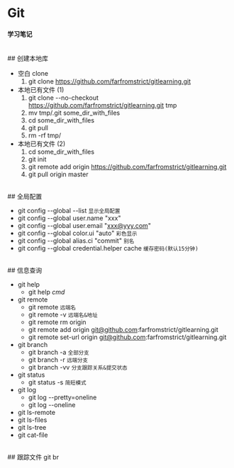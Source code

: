 # Git
#### 学习笔记

<br/>
## 创建本地库

- 空白 clone
    1. git clone https://github.com/farfromstrict/gitlearning.git
- 本地已有文件 (1)
    1. git clone --no-checkout https://github.com/farfromstrict/gitlearning.git tmp
    2. mv tmp/.git some_dir_with_files
    3. cd some_dir_with_files
    4. git pull
    5. rm -rf tmp/
- 本地已有文件 (2)
	1. cd some_dir_with_files
    2. git init
    3. git remote add origin https://github.com/farfromstrict/gitlearning.git
    4. git pull origin master

<br/>
## 全局配置

- git config --global --list ```显示全局配置```
- git config --global user.name "xxx"
- git config --global user.email "xxx@yyy.com"
- git config --global color.ui "auto" ```彩色显示```
- git config --global alias.ci "commit" ```别名```
- git config --global credential.helper cache ```缓存密码(默认15分钟)```

<br/>
## 信息查询

- git help
	- git help *cmd*
- git remote
	- git remote ```远端名```
	- git remote -v ```远端名&地址```
	- git remote rm origin
	- git remote add origin git@github.com:farfromstrict/gitlearning.git
	- git remote set-url origin git@github.com:farfromstrict/gitlearning.git
- git branch
	- git branch -a ```全部分支```
	- git branch -r ```远端分支```
	- git branch -vv ```分支跟踪关系&提交状态```
- git status
	- git status -s ```简短模式```
- git log
	- git log --pretty=oneline
	- git log --oneline
- git ls-remote
- git ls-files
- git ls-tree
- git cat-file

<br/>
## 跟踪文件
git br


<br/>
